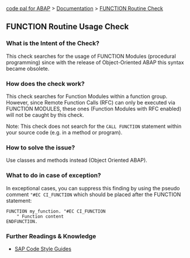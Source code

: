 [code pal for ABAP](../../README.md) > [Documentation](../check_documentation.md) > [FUNCTION Routine Check](function-routine.md)

## FUNCTION Routine Usage Check

### What is the Intent of the Check?

This check searches for the usage of FUNCTION Modules (procedural programming) since with the release of Object-Oriented ABAP this syntax became obsolete.

### How does the check work?

This check searches for Function Modules within a function group. However, since Remote Function Calls (RFC) can only be executed via FUNCTION MODULES, these ones (Function Modules with RFC enabled) will not be caught by this check.

Note: This check does not search for the `CALL FUNCTION` statement within your source code (e.g. in a method or program).

### How to solve the issue?

Use classes and methods instead (Object Oriented ABAP).

### What to do in case of exception?

In exceptional cases, you can suppress this finding by using the pseudo comment `"#EC CI_FUNCTION` which should be placed after the FUNCTION statement:

```abap
FUNCTION my_function. "#EC CI_FUNCTION
    " Function content
ENDFUNCTION.
```

### Further Readings & Knowledge

* [SAP Code Style Guides](https://github.com/SAP/styleguides/blob/main/clean-abap/CleanABAP.md#prefer-object-orientation-to-procedural-programming)
